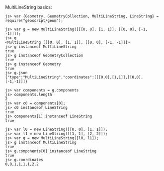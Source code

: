 MultiLineString basics:

    js> var {Geometry, GeometryCollection, MultiLineString, LineString} = require("geoscript/geom");

    js> var g = new MultiLineString([[[0, 0], [1, 1]], [[0, 0], [-1, -1]]]);
    js> g
    <MultiLineString [[[0, 0], [1, 1]], [[0, 0], [-1, -1]]]>
    js> g instanceof MultiLineString
    true
    js> g instanceof GeometryCollection
    true
    js> g instanceof Geometry
    true
    js> g.json
    {"type":"MultiLineString","coordinates":[[[0,0],[1,1]],[[0,0],[-1,-1]]]}
    
    js> var components = g.components
    js> components.length
    2
    js> var c0 = components[0];
    js> c0 instanceof LineString
    true
    js> components[1] instanceof LineString
    true
    
    js> var l0 = new LineString([[0, 0], [1, 1]]);
    js> var l1 = new LineString([[1, 1], [2, 2]]);
    js> var g = new MultiLineString([l0, l1]);
    js> g instanceof MultiLineString
    true
    js> g.components[0] instanceof LineString
    true
    js> g.coordinates
    0,0,1,1,1,1,2,2
